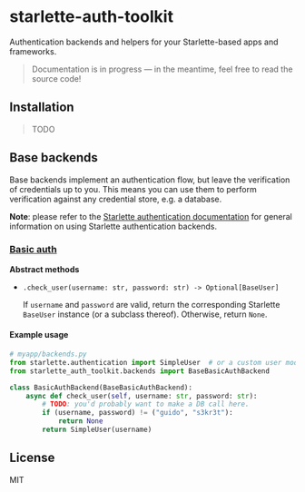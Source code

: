 # starlette-auth-toolkit

Authentication backends and helpers for your Starlette-based apps and frameworks.

> Documentation is in progress — in the meantime, feel free to read the source code!

## Installation

> TODO

## Base backends

Base backends implement an authentication flow, but leave the verification of credentials up to you. This means you can use them to perform verification against any credential store, e.g. a database.

**Note**: please refer to the [Starlette authentication documentation](https://www.starlette.io/authentication/) for general information on using Starlette authentication backends.

### [Basic auth](https://tools.ietf.org/html/rfc7617)

**Abstract methods**

- `.check_user(username: str, password: str) -> Optional[BaseUser]`

  If `username` and `password` are valid, return the corresponding Starlette `BaseUser` instance (or a subclass thereof). Otherwise, return `None`.

#### Example usage

```python
# myapp/backends.py
from starlette.authentication import SimpleUser  # or a custom user model
from starlette_auth_toolkit.backends import BaseBasicAuthBackend

class BasicAuthBackend(BaseBasicAuthBackend):
    async def check_user(self, username: str, password: str):
        # TODO: you'd probably want to make a DB call here.
        if (username, password) != ("guido", "s3kr3t"):
            return None
        return SimpleUser(username)
```

## License

MIT
